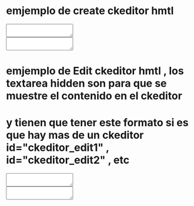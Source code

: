 # emjemplo de create ckeditor hmtl
 <div class="form-group">
    <textarea class="form-control ckeditor_create" name="content" id="content" ></textarea>
</div>

<div class="form-group">
    <textarea class="form-control ckeditor_create " name="content2" id="content2"></textarea>
</div>


# emjemplo de Edit ckeditor hmtl , los textarea hidden son para que se muestre el contenido en el ckeditor
# y tienen que tener este formato si es que hay mas de un ckeditor id="ckeditor_edit1" , id="ckeditor_edit2" , etc

<textarea hidden id="ckeditor_edit1">{!! $data->content !!}</textarea>
<div class="form-group">
    <textarea class="form-control ckeditor_edit" name="content" id="content"></textarea>
</div>

<textarea hidden id="ckeditor_edit2">{!! $data->content2 !!}</textarea>
<div class="form-group">
    <textarea class="form-control ckeditor_edit" name="content2" id="content2"></textarea>
</div>

